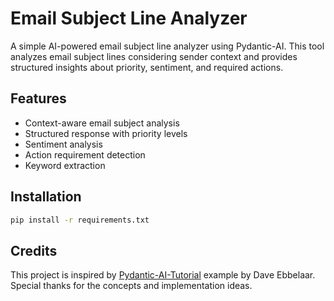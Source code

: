 # Email Subject Line Analyzer

A simple AI-powered email subject line analyzer using Pydantic-AI. This tool analyzes email subject lines considering sender context and provides structured insights about priority, sentiment, and required actions.

## Features
- Context-aware email subject analysis
- Structured response with priority levels
- Sentiment analysis
- Action requirement detection
- Keyword extraction

## Installation
```bash
pip install -r requirements.txt
```

## Credits
This project is inspired by [Pydantic-AI-Tutorial](https://github.com/daveebbelaar/pydantic-ai-tutorial) example by Dave Ebbelaar. Special thanks for the concepts and implementation ideas.
